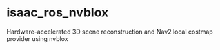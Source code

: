 # isaac_ros_nvblox
Hardware-accelerated 3D scene reconstruction and Nav2 local costmap provider using nvblox
